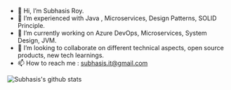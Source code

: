 - 👋 Hi, I’m Subhasis Roy.
- 👀 I’m experienced with Java , Microservices, Design Patterns, SOLID Principle.
- 🌱 I’m currently working on Azure DevOps, Microservices, System Design, JVM.
- 💞️ I’m looking to collaborate on different technical aspects, open source products, new tech learnings.
- 📫 How to reach me : subhasis.it@gmail.com
  
![Subhasis's github stats](https://github-readme-stats.vercel.app/api?username=subhroy&show_icons=true)

<!---
subhroy/subhroy is a ✨ special ✨ repository because its `README.md` (this file) appears on your GitHub profile.
You can click the Preview link to take a look at your changes.
--->
